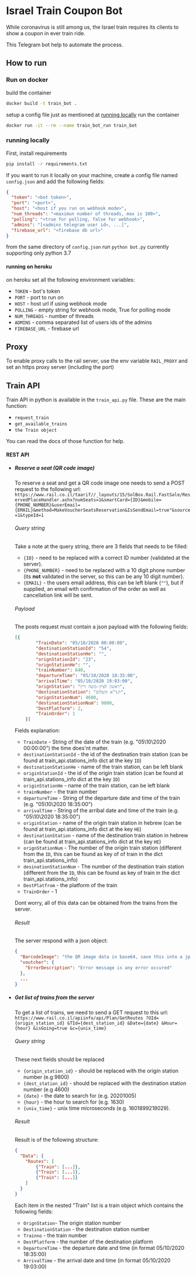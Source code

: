 # Israel Train Coupon Bot
While coronavirus is still among us, the Israel train requires its clients to show a coupon in ever train ride.

This Telegram bot help to automate the process.

## How to run
### Run on docker
build the container
```bash
docker build -t train_bot .
```
setup a config file just as mentioned at [running locally](#running-locally)
run the container
```bash
docker run -it --rm --name train_bot_run train_bot
```



### running locally
First, install requirements
```bash
pip install -r requirements.txt
```

If you want to run it locally on your machine, create a config file named `config.json` and add the following fields:
```json
{
  "token": "<bot token>",
  "port": "<port>",
  "host": "<host if you run on webhook mode>",
  "num_threads": "<maximun number of threads, max is 100>",
  "polling": "<true for polling, false for webhook>",
  "admins": "[<admins telegram user id>, ...]",
  "firebase_url": "<firebase db url>"
}
```

from the same directory of `config.json` run `python bot.py` currently supporting only python 3.7

#### running on heroku
on heroku set all the following environment variables:
* `TOKEN` - bot's token
* `PORT` - port to run on
* `HOST` - host url if using webhook mode
* `POLLING` - empty string for webhook mode, True for polling mode
* `NUM_THREADS` - number of threads
* `ADMINS` - comma separated list of users ids of the admins
* `FIREBASE_URL` - firebase url


## Proxy
To enable proxy calls to the rail server, use the env variable `RAIL_PROXY` and set an https proxy server (including 
the port)

## Train API
Train API in python is available in the `train_api.py` file. These are the main function:
* `request_train`
* `get_available_trains`
* `the Train object`

You can read the docs of those function for help.

#### REST API
* ##### Reserve a seat (QR code image)
    To reserve a seat and get a QR code image one needs to send a POST request to the following url:
    `https://www.rail.co.il/taarif//_layouts/15/SolBox.Rail.FastSale/ReservedPlaceHandler.ashx?numSeats=1&smartCard={ID}&mobile={PHONE_NUMBER}&userEmail={EMAIL}&method=MakeVoucherSeatsReservation&IsSendEmail=true"&source=1&typeId=1`
    ###### Query string
    Take a note at the query string, there are 3 fields that needs to be filled:
    * `{ID}` - need to be replaced with a correct ID number (validated at the server).
    * `{PHONE_NUMBER}` - need to be replaced with a 10 digit phone number (its **not** validated in the server, so this can
     be any 10 digit number).
    * `{EMAIL}` - the users email address, this can be left blank (`""`), but if supplied, an email with confirmation of 
    the order as well as cancellation link will be sent.

    ###### Payload
    The posts request must contain a json payload with the following fields:
    ```json
    [{
            "TrainDate": "05/10/2020 00:00:00",
            "destinationStationId": "54",
            "destinationStationHe": "",
            "orignStationId": "23",
            "orignStationHe": "",
            "trainNumber": 640,
            "departureTime": "05/10/2020 18:35:00",
            "arrivalTime": "05/10/2020 19:03:00",
            "orignStation": "ראשון לציון-משה דיין",
            "destinationStation": "ת\"א השלום",
            "orignStationNum": 4600,
            "destinationStationNum": 9800,
            "DestPlatform": 2,
            "TrainOrder": 1
        }]
    ```
    Fields explanation:
    * `TrainDate` - String of the date of the train (e.g. "05\10\2020 00:00:00") the time does'nt matter.
    * `destinationStationId` - the id of the destination train station (can be found at train_api.stations_info dict at the 
    key `ID`)
    * `destinationStationHe` - name of the train station, can be left blank
    * `originStationId` - the id of the origin train station (can be found at train_api.stations_info dict at the key `ID`)
    * `originStationHe` - name of the train station, can be left blank
    * `trainNumber` - the train number
    * `departureTime` - String of the departure date and time of the train (e.g. "05\10\2020 18:35:00")
    * `arrivalTime` - String of the arribal date and time of the train (e.g. "05\10\2020 18:35:00")
    * `originStation` - name of the origin train station in hebrew (can be found at train_api.stations_info dict at the key 
    `HE`)
    * `destinationStation` - name of the destination train station in hebrew (can be found at train_api.stations_info dict
     at the key `HE`)
     * `orignStationNum` - The number of the origin train station (different from the `ID`, this can be found as key of 
     of train in the dict train_api.stations_info)
     * `desinationStationNum` - The number of the destination train station (different from the `ID`, this can be found 
     as key of train in the dict train_api.stations_info)
     * `DestPlatfrom` - the platform of the train
     * `TrainOrder` - 1
     
    Dont worry, all of this data can be obtained from the trains from the server.

    ###### Result
    The server respond with a json object:
    ```json
    {
      "BarcodeImage": "the QR image data in base64, save this into a jpeg",
      "voutcher": {
        "ErrorDescription": "Error message is any error occured"
      },
      ...
    }
    ```
    
    
    

* ##### Get list of trains from the server
    To get a list of trains, we need to send a GET request to this url:
    `https://www.rail.co.il/apiinfo/api/Plan/GetRoutes
           ?OId={origin_station_id}
           &TId={dest_station_id}
           &Date={date}
           &Hour={hour}
           &isGoing=true
           &c={unix_time}`
    
    ###### Query string
    These next fields should be replaced
    * `{origin_station_id}` - should be replaced with the origin station number (e.g 9800)
    * `{dest_station_id}` - should be replaced with the destination station number (e.g 4600)
    * `{date}` - the date to search for (e.g. 20201005)
    * `{hour}` - the hour to search for (e.g. 1630)
    * `{unix_time}` - unix time microseconds (e.g. 1601899218029).
    
    ###### Result
    Result is of the following structure:
    ```json
    {
      "Data": {
        "Routes": [
            {"Train": [...]},
            {"Train": [...]},
            {"Train": [...]}
        ]
      }  
    }
    ```
    Each item in the nested "Train" list is a train object which contains the following fields:
    * `OrignStation`- The origin station number
    * `DestinationStation` - the destination station number
    * `Trainno` - the train number
    * `DestPlatform` - the number of the destination platform
    * `DepartureTime` - the departure date and time (in format 05/10/2020 18:35:00)
    * `ArrivalTime` - the arrival date and time (in format 05/10/2020 19:03:00)
    
